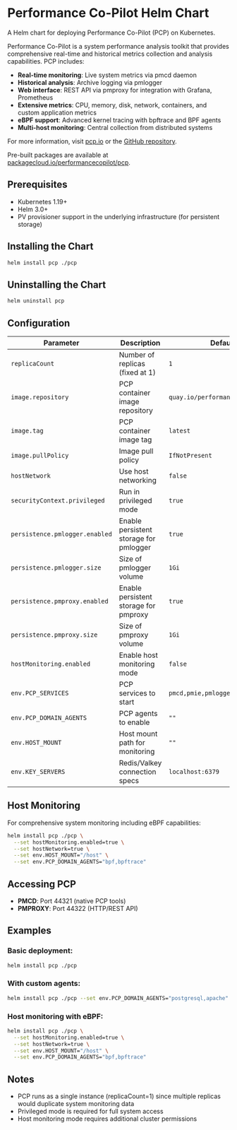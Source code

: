 # Performance Co-Pilot Helm Chart

A Helm chart for deploying Performance Co-Pilot (PCP) on Kubernetes.

Performance Co-Pilot is a system performance analysis toolkit that provides comprehensive real-time and historical metrics collection and analysis capabilities. PCP includes:

- **Real-time monitoring**: Live system metrics via pmcd daemon
- **Historical analysis**: Archive logging via pmlogger 
- **Web interface**: REST API via pmproxy for integration with Grafana, Prometheus
- **Extensive metrics**: CPU, memory, disk, network, containers, and custom application metrics
- **eBPF support**: Advanced kernel tracing with bpftrace and BPF agents
- **Multi-host monitoring**: Central collection from distributed systems

For more information, visit [pcp.io](https://pcp.io) or the [GitHub repository](https://github.com/performancecopilot/pcp).

Pre-built packages are available at [packagecloud.io/performancecopilot/pcp](https://packagecloud.io/performancecopilot/pcp).

## Prerequisites

- Kubernetes 1.19+
- Helm 3.0+
- PV provisioner support in the underlying infrastructure (for persistent storage)

## Installing the Chart

```bash
helm install pcp ./pcp
```

## Uninstalling the Chart

```bash
helm uninstall pcp
```

## Configuration

| Parameter | Description | Default |
|-----------|-------------|---------|
| `replicaCount` | Number of replicas (fixed at 1) | `1` |
| `image.repository` | PCP container image repository | `quay.io/performancecopilot/pcp` |
| `image.tag` | PCP container image tag | `latest` |
| `image.pullPolicy` | Image pull policy | `IfNotPresent` |
| `hostNetwork` | Use host networking | `false` |
| `securityContext.privileged` | Run in privileged mode | `true` |
| `persistence.pmlogger.enabled` | Enable persistent storage for pmlogger | `true` |
| `persistence.pmlogger.size` | Size of pmlogger volume | `1Gi` |
| `persistence.pmproxy.enabled` | Enable persistent storage for pmproxy | `true` |
| `persistence.pmproxy.size` | Size of pmproxy volume | `1Gi` |
| `hostMonitoring.enabled` | Enable host monitoring mode | `false` |
| `env.PCP_SERVICES` | PCP services to start | `pmcd,pmie,pmlogger,pmproxy` |
| `env.PCP_DOMAIN_AGENTS` | PCP agents to enable | `""` |
| `env.HOST_MOUNT` | Host mount path for monitoring | `""` |
| `env.KEY_SERVERS` | Redis/Valkey connection specs | `localhost:6379` |

## Host Monitoring

For comprehensive system monitoring including eBPF capabilities:

```bash
helm install pcp ./pcp \
  --set hostMonitoring.enabled=true \
  --set hostNetwork=true \
  --set env.HOST_MOUNT="/host" \
  --set env.PCP_DOMAIN_AGENTS="bpf,bpftrace"
```

## Accessing PCP

- **PMCD**: Port 44321 (native PCP tools)
- **PMPROXY**: Port 44322 (HTTP/REST API)

## Examples

### Basic deployment:
```bash
helm install pcp ./pcp
```

### With custom agents:
```bash
helm install pcp ./pcp --set env.PCP_DOMAIN_AGENTS="postgresql,apache"
```

### Host monitoring with eBPF:
```bash
helm install pcp ./pcp \
  --set hostMonitoring.enabled=true \
  --set hostNetwork=true \
  --set env.HOST_MOUNT="/host" \
  --set env.PCP_DOMAIN_AGENTS="bpf,bpftrace"
```

## Notes

- PCP runs as a single instance (replicaCount=1) since multiple replicas would duplicate system monitoring data
- Privileged mode is required for full system access
- Host monitoring mode requires additional cluster permissions